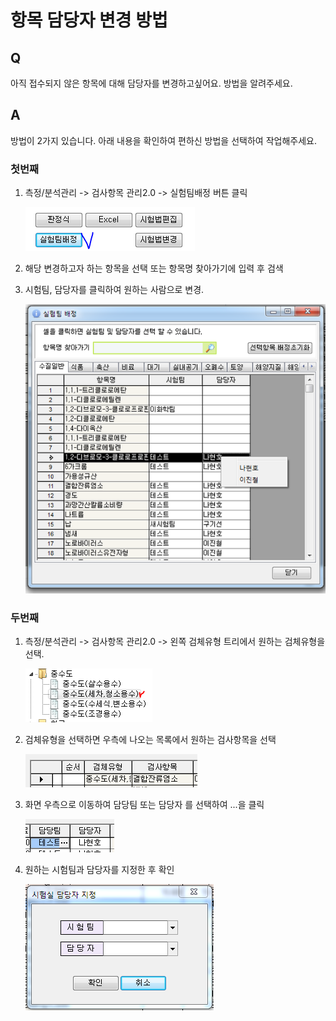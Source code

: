 # 항목 담당자 변경 방법

## Q

아직 접수되지 않은 항목에 대해 담당자를 변경하고싶어요. 방법을 알려주세요.

## A

방법이 2가지 있습니다. 아래 내용을 확인하여 편하신 방법을 선택하여 작업해주세요.

### 첫번째

1. 측정/분석관리 -&gt; 검사항목 관리2.0 -&gt; 실험팀배정 버튼 클릭  

   ![](../../.gitbook/assets/01%20%2824%29.png)

2. 해당 변경하고자 하는 항목을 선택 또는 항목명 찾아가기에 입력 후 검색  
3. 시험팀, 담당자를 클릭하여 원하는 사람으로 변경.  

   ![](../../.gitbook/assets/02%20%2820%29.png)

### 두번째

1. 측정/분석관리 -&gt; 검사항목 관리2.0 -&gt; 왼쪽 검체유형 트리에서 원하는 검체유형을 선택.  

   ![](../../.gitbook/assets/03-_%20%281%29.png)

2. 검체유형을 선택하면 우측에 나오는 목록에서 원하는 검사항목을 선택  

   ![](../../.gitbook/assets/04-1.png)

3. 화면 우측으로 이동하여 담당팀 또는 담당자 를 선택하여 ...을 클릭  

   ![](../../.gitbook/assets/05-2.png)

4. 원하는 시험팀과 담당자를 지정한 후 확인  

   ![](../../.gitbook/assets/06-_.png)

